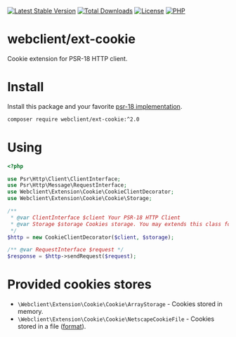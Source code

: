 [![Latest Stable Version](https://img.shields.io/packagist/v/webclient/ext-cookie.svg?style=flat-square)](https://packagist.org/packages/webclient/ext-cookie)
[![Total Downloads](https://img.shields.io/packagist/dt/webclient/ext-cookie.svg?style=flat-square)](https://packagist.org/packages/webclient/ext-cookie/stats)
[![License](https://img.shields.io/packagist/l/webclient/ext-cookie.svg?style=flat-square)](https://github.com/phpwebclient/ext-cookie/blob/master/LICENSE)
[![PHP](https://img.shields.io/packagist/php-v/webclient/ext-cookie.svg?style=flat-square)](https://php.net)

# webclient/ext-cookie

Cookie extension for PSR-18 HTTP client. 

# Install

Install this package and your favorite [psr-18 implementation](https://packagist.org/providers/psr/http-client-implementation).

```bash
composer require webclient/ext-cookie:^2.0
```

# Using

```php
<?php

use Psr\Http\Client\ClientInterface;
use Psr\Http\Message\RequestInterface;
use Webclient\Extension\Cookie\CookieClientDecorator;
use Webclient\Extension\Cookie\Cookie\Storage;

/** 
 * @var ClientInterface $client Your PSR-18 HTTP Client
 * @var Storage $storage Cookies storage. You may extends this class for implements your storage
 */
$http = new CookieClientDecorator($client, $storage);

/** @var RequestInterface $request */
$response = $http->sendRequest($request);
```

# Provided cookies stores

* `\Webclient\Extension\Cookie\Cookie\ArrayStorage` - Cookies stored in memory.  
* `\Webclient\Extension\Cookie\Cookie\NetscapeCookieFile` - Cookies stored in a file ([format](https://curl.haxx.se/docs/http-cookies.html)).  